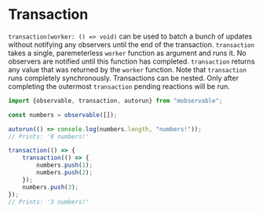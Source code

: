 # Transaction

`transaction(worker: () => void)` can be used to batch a bunch of updates without notifying any observers until the end of the transaction.
`transaction` takes a single, paremeterless `worker` function as argument and runs it.
No observers are notified until this function has completed.
`transaction` returns any value that was returned by the `worker` function.
Note that `transaction` runs completely synchronously.
Transactions can be nested. Only after completing the outermost `transaction` pending reactions will be run.

```javascript
import {observable, transaction, autorun} from "mobservable";

const numbers = observable([]);

autorun(() => console.log(numbers.length, "numbers!"));
// Prints: '0 numbers!'

transaction(() => {
	transaction(() => {
		numbers.push(1);
		numbers.push(2);
	});
	numbers.push(3);
});
// Prints: '3 numbers!'
```